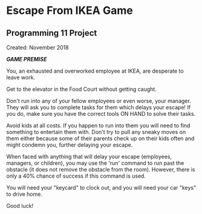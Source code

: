 # Escape From IKEA Game

## Programming 11 Project

Created: November 2018

***GAME PREMISE***

You, an exhausted and overworked employee at IKEA, are desperate to leave work. 

Get to the elevator in the Food Court without getting caught.

Don't run into any of your fellow employees or even worse, your manager. They will ask you to complete tasks for them which delays your escape! If you do, make sure you have the correct tools ON HAND to solve their tasks.

Avoid kids at all costs. If you happen to run into them you will need to find something to entertain them with. Don't try to pull any sneaky moves on them either because some of their parents check up on their kids often and might condemn you, further delaying your escape.

When faced with anything that will delay your escape (employees, managers, or children), you may use the 'run' command to run past the obstacle (it does not remove the obstacle from the room). However, there is only a 40% chance of success if this command is used.

You will need your "keycard" to clock out, and you will need your car "keys" to drive home.

Good luck!
